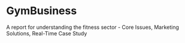 # GymBusiness
A report for understanding the fitness sector - Core Issues, Marketing Solutions, Real-Time Case Study
